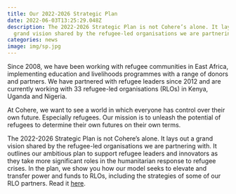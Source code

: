 ```yaml
---
title: Our 2022-2026 Strategic Plan
date: 2022-06-03T13:25:29.048Z
description: The 2022-2026 Strategic Plan is not Cohere’s alone. It lays out a
  grand vision shared by the refugee-led organisations we are partnering with.
categories: news
image: img/sp.jpg
---
```

Since 2008, we have been working with refugee communities in East Africa, implementing education and livelihoods programmes with a range of donors and partners. We have partnered with refugee leaders since 2012 and are currently working with 33 refugee-led organisations (RLOs) in Kenya, Uganda and Nigeria. 

At Cohere, we want to see a world in which everyone has control over their own future. Especially refugees. Our mission is to unleash the potential of refugees to determine their own futures on their own terms. 

The 2022-2026 Strategic Plan is not Cohere’s alone. It lays out a grand vision shared by the refugee-led organisations we are partnering with. It outlines our ambitious plan to support refugee leaders and innovators as they take more significant roles in the humanitarian response to refugee crises. In the plan, we show you how our model seeks to elevate and transfer power and funds to RLOs, including the strategies of some of our RLO partners. Read it [here](https://drive.google.com/file/d/1o-LK6fQMry3Jj3LlE6ISxMTeBpYVjgth/view?usp=sharing).